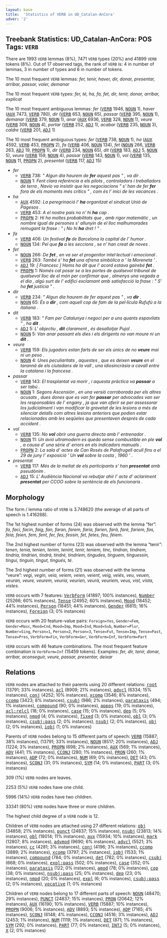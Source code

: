 ```yaml
---
layout: base
title:  'Statistics of VERB in UD_Catalan-AnCora'
udver: '2'
---
```


## Treebank Statistics: UD_Catalan-AnCora: POS Tags: `VERB`

There are 1993 `VERB` lemmas (8%), 7471 `VERB` types (20%) and 41899 `VERB` tokens (8%).
Out of 17 observed tags, the rank of `VERB` is: 4 in number of lemmas, 3 in number of types and 6 in number of tokens.

The 10 most frequent `VERB` lemmas: <em>fer, tenir, haver, dir, donar, presentar, arribar, passar, voler, demanar</em>

The 10 most frequent `VERB` types:  <em>fer, té, ha, fa, fet, dir, tenir, donar, arribar, explicat</em>

The 10 most frequent ambiguous lemmas: <em>fer</em> (<tt><a href="ca_ancora-pos-VERB.html">VERB</a></tt> 1946, <tt><a href="ca_ancora-pos-NOUN.html">NOUN</a></tt> 1), <em>haver</em> (<tt><a href="ca_ancora-pos-AUX.html">AUX</a></tt> 7473, <tt><a href="ca_ancora-pos-VERB.html">VERB</a></tt> 780), <em>dir</em> (<tt><a href="ca_ancora-pos-VERB.html">VERB</a></tt> 653, <tt><a href="ca_ancora-pos-NOUN.html">NOUN</a></tt> 65), <em>passar</em> (<tt><a href="ca_ancora-pos-VERB.html">VERB</a></tt> 395, <tt><a href="ca_ancora-pos-NOUN.html">NOUN</a></tt> 1), <em>demanar</em> (<tt><a href="ca_ancora-pos-VERB.html">VERB</a></tt> 379, <tt><a href="ca_ancora-pos-NOUN.html">NOUN</a></tt> 1), <em>anar</em> (<tt><a href="ca_ancora-pos-AUX.html">AUX</a></tt> 6936, <tt><a href="ca_ancora-pos-VERB.html">VERB</a></tt> 328, <tt><a href="ca_ancora-pos-NOUN.html">NOUN</a></tt> 1), <em>veure</em> (<tt><a href="ca_ancora-pos-VERB.html">VERB</a></tt> 309, <tt><a href="ca_ancora-pos-NOUN.html">NOUN</a></tt> 4), <em>portar</em> (<tt><a href="ca_ancora-pos-VERB.html">VERB</a></tt> 252, <tt><a href="ca_ancora-pos-ADJ.html">ADJ</a></tt> 1), <em>acabar</em> (<tt><a href="ca_ancora-pos-VERB.html">VERB</a></tt> 235, <tt><a href="ca_ancora-pos-NOUN.html">NOUN</a></tt> 3), <em>caldre</em> (<tt><a href="ca_ancora-pos-VERB.html">VERB</a></tt> 201, <tt><a href="ca_ancora-pos-ADJ.html">ADJ</a></tt> 1)

The 10 most frequent ambiguous types:  <em>fer</em> (<tt><a href="ca_ancora-pos-VERB.html">VERB</a></tt> 738, <tt><a href="ca_ancora-pos-NOUN.html">NOUN</a></tt> 1), <em>ha</em> (<tt><a href="ca_ancora-pos-AUX.html">AUX</a></tt> 4592, <tt><a href="ca_ancora-pos-VERB.html">VERB</a></tt> 453, <tt><a href="ca_ancora-pos-PROPN.html">PROPN</a></tt> 2), <em>fa</em> (<tt><a href="ca_ancora-pos-VERB.html">VERB</a></tt> 406, <tt><a href="ca_ancora-pos-NOUN.html">NOUN</a></tt> 134), <em>fet</em> (<tt><a href="ca_ancora-pos-NOUN.html">NOUN</a></tt> 266, <tt><a href="ca_ancora-pos-VERB.html">VERB</a></tt> 263, <tt><a href="ca_ancora-pos-ADJ.html">ADJ</a></tt> 19, <tt><a href="ca_ancora-pos-PROPN.html">PROPN</a></tt> 1), <em>dir</em> (<tt><a href="ca_ancora-pos-VERB.html">VERB</a></tt> 234, <tt><a href="ca_ancora-pos-NOUN.html">NOUN</a></tt> 65), <em>dit</em> (<tt><a href="ca_ancora-pos-VERB.html">VERB</a></tt> 183, <tt><a href="ca_ancora-pos-ADJ.html">ADJ</a></tt> 5, <tt><a href="ca_ancora-pos-NOUN.html">NOUN</a></tt> 5), <em>veure</em> (<tt><a href="ca_ancora-pos-VERB.html">VERB</a></tt> 159, <tt><a href="ca_ancora-pos-NOUN.html">NOUN</a></tt> 4), <em>passar</em> (<tt><a href="ca_ancora-pos-VERB.html">VERB</a></tt> 143, <tt><a href="ca_ancora-pos-NOUN.html">NOUN</a></tt> 1), <em>vol</em> (<tt><a href="ca_ancora-pos-VERB.html">VERB</a></tt> 135, <tt><a href="ca_ancora-pos-NOUN.html">NOUN</a></tt> 11, <tt><a href="ca_ancora-pos-PROPN.html">PROPN</a></tt> 2), <em>presentat</em> (<tt><a href="ca_ancora-pos-VERB.html">VERB</a></tt> 117, <tt><a href="ca_ancora-pos-ADJ.html">ADJ</a></tt> 15)


* <em>fer</em>
  * <tt><a href="ca_ancora-pos-VERB.html">VERB</a></tt> 738: <em>" Algun dia haurem de <b>fer</b> aquest pas " , va dir .</em>
  * <tt><a href="ca_ancora-pos-NOUN.html">NOUN</a></tt> 1: <em>Fent clara referència a els pilots , controladors i treballadors de terra , Navío va insistir que les negociacions " s' han de fer <b>fer</b> fora de els moments més crítics " , com és l' inici de les vacances .</em>
* <em>ha</em>
  * <tt><a href="ca_ancora-pos-AUX.html">AUX</a></tt> 4592: <em>La peregrinació l' <b>ha</b> organitzat el sindicat Unió de Pagesos .</em>
  * <tt><a href="ca_ancora-pos-VERB.html">VERB</a></tt> 453: <em>A el nostre país no n' hi <b>ha</b> cap .</em>
  * <tt><a href="ca_ancora-pos-PROPN.html">PROPN</a></tt> 2: <em>Hi ha moltes probabilitats que , amb rigor matemàtic , un nombre igual de persones s' allunyin de el lloc malhumorades remugant la frase : " ¡ No hi <b>ha</b> dret ! " .</em>
* <em>fa</em>
  * <tt><a href="ca_ancora-pos-VERB.html">VERB</a></tt> 406: <em>Un festival <b>fa</b> de Barcelona la capital de l' humor .</em>
  * <tt><a href="ca_ancora-pos-NOUN.html">NOUN</a></tt> 134: <em>Pel que <b>fa</b> a les seccions , se n' han creat de noves .</em>
* <em>fet</em>
  * <tt><a href="ca_ancora-pos-NOUN.html">NOUN</a></tt> 266: <em>De <b>fet</b> , en va ser el progenitor intel·lectual i emocional .</em>
  * <tt><a href="ca_ancora-pos-VERB.html">VERB</a></tt> 263: <em>També s' ha <b>fet</b> una ofrena simbòlica a ' la Moreneta ' .</em>
  * <tt><a href="ca_ancora-pos-ADJ.html">ADJ</a></tt> 19: <em>[ Francesc ] Homs ha dit que l' acord estava gairebé <b>fet</b> .</em>
  * <tt><a href="ca_ancora-pos-PROPN.html">PROPN</a></tt> 1: <em>Només cal posar se a les portes de qualsevol tribunal de qualsevol lloc de el món per confirmar que , almenys una vegada a el dia , algú surt de l' edifici exclamant amb satisfacció la frase : " S' ha <b>fet</b> justícia " .</em>
* <em>dir</em>
  * <tt><a href="ca_ancora-pos-VERB.html">VERB</a></tt> 234: <em>" Algun dia haurem de fer aquest pas " , va <b>dir</b> .</em>
  * <tt><a href="ca_ancora-pos-NOUN.html">NOUN</a></tt> 65: <em>És a <b>dir</b> , com aquell cop de fam de la pel·lícula Rufufú a la italiana .</em>
* <em>dit</em>
  * <tt><a href="ca_ancora-pos-VERB.html">VERB</a></tt> 183: <em>" Fam per Catalunya i negoci per a uns quants espavilats " , ha <b>dit</b> .</em>
  * <tt><a href="ca_ancora-pos-ADJ.html">ADJ</a></tt> 5: <em>L' objectiu , <b>dit</b> clarament , és desallotjar Pujol .</em>
  * <tt><a href="ca_ancora-pos-NOUN.html">NOUN</a></tt> 5: <em>Van anar passant els dies i els dirigents no van moure ni un <b>dit</b> .</em>
* <em>veure</em>
  * <tt><a href="ca_ancora-pos-VERB.html">VERB</a></tt> 159: <em>Els jugadors estan farts de ser els únics de no <b>veure</b> mai ni un peso .</em>
  * <tt><a href="ca_ancora-pos-NOUN.html">NOUN</a></tt> 4: <em>Unes peculiaritats , aquestes , que es deixen <b>veure</b> en el tarannà de els ciutadans de la vall , una idiosincràsia a cavall entre la catalana i la francesa .</em>
* <em>passar</em>
  * <tt><a href="ca_ancora-pos-VERB.html">VERB</a></tt> 143: <em>El trasplantat va morir , i aquesta pràctica va <b>passar</b> a ser tabú .</em>
  * <tt><a href="ca_ancora-pos-NOUN.html">NOUN</a></tt> 1: <em>Segons Ascensión , en una versió corroborada per els altres acusats , dues dones que es van fer <b>passar</b> per advocades van ser les responsables de l' engany , ja que van oferir se per assessorar los judicialment i van modificar la gravetat de les lesions a més de silenciar detalls com altres lesions anteriors que podien estar relacionades amb les seqüeles que presentaven després de cada accident .</em>
* <em>vol</em>
  * <tt><a href="ca_ancora-pos-VERB.html">VERB</a></tt> 135: <em>No <b>vol</b> obrir una guerra directa amb l' entrenador .</em>
  * <tt><a href="ca_ancora-pos-NOUN.html">NOUN</a></tt> 11: <em>Un avió ultramodern es queda sense combustible en ple <b>vol</b> , a causa d' una sèrie d' errors en els indicadors manuals .</em>
  * <tt><a href="ca_ancora-pos-PROPN.html">PROPN</a></tt> 2: <em>La sala d' actes de Can Rosés de Palafrugell acull fins a el 29 de juny l' exposició ' Un <b>vol</b> sobre la costa , 1960 ' .</em>
* <em>presentat</em>
  * <tt><a href="ca_ancora-pos-VERB.html">VERB</a></tt> 117: <em>Més de la meitat de els participants s' han <b>presentat</b> amb pseudònim .</em>
  * <tt><a href="ca_ancora-pos-ADJ.html">ADJ</a></tt> 15: <em>L' Audiència Nacional va rebutjar ahir l' acte d' aclariment <b>presentat</b> per CCOO sobre la sentència de els funcionaris .</em>

## Morphology

The form / lemma ratio of `VERB` is 3.748620 (the average of all parts of speech is 1.416268).

The 1st highest number of forms (24) was observed with the lemma “fer”: <em>fa, faci, facin, faig, fan, faran, farem, faria, farien, farà, faré, faríem, fas, feia, feien, fem, fent, fer, fes, fessin, fet, fetes, feu, fèiem</em>.

The 2nd highest number of forms (23) was observed with the lemma “tenir”: <em>tenen, tenia, tenien, tenim, tenint, tenir, teníem, tinc, tindran, tindrem, tindria, tindrien, tindrà, tindré, tindríem, tingudes, tinguem, tinguessin, tingui, tinguin, tingut, tingués, té</em>.

The 3rd highest number of forms (21) was observed with the lemma “veure”: <em>vegi, vegin, veia, veiem, veien, veient, veig, veiés, veu, veuen, veuran, veure, veurem, veuria, veurien, veurà, veuríem, veus, vist, vista, vistes</em>.

`VERB` occurs with 7 features: <tt><a href="ca_ancora-feat-VerbForm.html">VerbForm</a></tt> (41897; 100% instances), <tt><a href="ca_ancora-feat-Number.html">Number</a></tt> (25266; 60% instances), <tt><a href="ca_ancora-feat-Tense.html">Tense</a></tt> (24952; 60% instances), <tt><a href="ca_ancora-feat-Mood.html">Mood</a></tt> (18452; 44% instances), <tt><a href="ca_ancora-feat-Person.html">Person</a></tt> (18451; 44% instances), <tt><a href="ca_ancora-feat-Gender.html">Gender</a></tt> (6815; 16% instances), <tt><a href="ca_ancora-feat-Foreign.html">Foreign</a></tt> (3; 0% instances)

`VERB` occurs with 20 feature-value pairs: `Foreign=Yes`, `Gender=Fem`, `Gender=Masc`, `Mood=Cnd`, `Mood=Imp`, `Mood=Ind`, `Mood=Sub`, `Number=Plur`, `Number=Sing`, `Person=1`, `Person=2`, `Person=3`, `Tense=Fut`, `Tense=Imp`, `Tense=Past`, `Tense=Pres`, `VerbForm=Fin`, `VerbForm=Ger`, `VerbForm=Inf`, `VerbForm=Part`

`VERB` occurs with 46 feature combinations.
The most frequent feature combination is `VerbForm=Inf` (15459 tokens).
Examples: <em>fer, dir, tenir, donar, arribar, aconseguir, veure, passar, presentar, deixar</em>


## Relations

`VERB` nodes are attached to their parents using 20 different relations: <tt><a href="ca_ancora-dep-root.html">root</a></tt> (13791; 33% instances), <tt><a href="ca_ancora-dep-acl.html">acl</a></tt> (8909; 21% instances), <tt><a href="ca_ancora-dep-advcl.html">advcl</a></tt> (6334; 15% instances), <tt><a href="ca_ancora-dep-conj.html">conj</a></tt> (4252; 10% instances), <tt><a href="ca_ancora-dep-xcomp.html">xcomp</a></tt> (3546; 8% instances), <tt><a href="ca_ancora-dep-ccomp.html">ccomp</a></tt> (3423; 8% instances), <tt><a href="ca_ancora-dep-csubj.html">csubj</a></tt> (986; 2% instances), <tt><a href="ca_ancora-dep-parataxis.html">parataxis</a></tt> (494; 1% instances), <tt><a href="ca_ancora-dep-compound.html">compound</a></tt> (90; 0% instances), <tt><a href="ca_ancora-dep-appos.html">appos</a></tt> (19; 0% instances), <tt><a href="ca_ancora-dep-acl-relcl.html">acl:relcl</a></tt> (18; 0% instances), <tt><a href="ca_ancora-dep-case.html">case</a></tt> (15; 0% instances), <tt><a href="ca_ancora-dep-dep.html">dep</a></tt> (5; 0% instances), <tt><a href="ca_ancora-dep-nmod.html">nmod</a></tt> (4; 0% instances), <tt><a href="ca_ancora-dep-fixed.html">fixed</a></tt> (3; 0% instances), <tt><a href="ca_ancora-dep-obl.html">obl</a></tt> (3; 0% instances), <tt><a href="ca_ancora-dep-csubj-pass.html">csubj:pass</a></tt> (2; 0% instances), <tt><a href="ca_ancora-dep-nsubj.html">nsubj</a></tt> (2; 0% instances), <tt><a href="ca_ancora-dep-obj.html">obj</a></tt> (2; 0% instances), <tt><a href="ca_ancora-dep-iobj.html">iobj</a></tt> (1; 0% instances)

Parents of `VERB` nodes belong to 15 different parts of speech: <tt><a href="ca_ancora-pos-VERB.html">VERB</a></tt> (15887; 38% instances),  (13791; 33% instances), <tt><a href="ca_ancora-pos-NOUN.html">NOUN</a></tt> (8517; 20% instances), <tt><a href="ca_ancora-pos-ADJ.html">ADJ</a></tt> (1224; 3% instances), <tt><a href="ca_ancora-pos-PROPN.html">PROPN</a></tt> (698; 2% instances), <tt><a href="ca_ancora-pos-AUX.html">AUX</a></tt> (569; 1% instances), <tt><a href="ca_ancora-pos-ADV.html">ADV</a></tt> (441; 1% instances), <tt><a href="ca_ancora-pos-CCONJ.html">CCONJ</a></tt> (280; 1% instances), <tt><a href="ca_ancora-pos-PRON.html">PRON</a></tt> (260; 1% instances), <tt><a href="ca_ancora-pos-ADP.html">ADP</a></tt> (72; 0% instances), <tt><a href="ca_ancora-pos-NUM.html">NUM</a></tt> (69; 0% instances), <tt><a href="ca_ancora-pos-DET.html">DET</a></tt> (43; 0% instances), <tt><a href="ca_ancora-pos-SCONJ.html">SCONJ</a></tt> (31; 0% instances), <tt><a href="ca_ancora-pos-SYM.html">SYM</a></tt> (14; 0% instances), <tt><a href="ca_ancora-pos-PART.html">PART</a></tt> (3; 0% instances)

309 (1%) `VERB` nodes are leaves.

2253 (5%) `VERB` nodes have one child.

5996 (14%) `VERB` nodes have two children.

33341 (80%) `VERB` nodes have three or more children.

The highest child degree of a `VERB` node is 12.

Children of `VERB` nodes are attached using 27 different relations: <tt><a href="ca_ancora-dep-obj.html">obj</a></tt> (34858; 21% instances), <tt><a href="ca_ancora-dep-punct.html">punct</a></tt> (24837; 15% instances), <tt><a href="ca_ancora-dep-nsubj.html">nsubj</a></tt> (23813; 14% instances), <tt><a href="ca_ancora-dep-obl.html">obl</a></tt> (18014; 11% instances), <tt><a href="ca_ancora-dep-aux.html">aux</a></tt> (15934; 10% instances), <tt><a href="ca_ancora-dep-mark.html">mark</a></tt> (12807; 8% instances), <tt><a href="ca_ancora-dep-advmod.html">advmod</a></tt> (9690; 6% instances), <tt><a href="ca_ancora-dep-advcl.html">advcl</a></tt> (5521; 3% instances), <tt><a href="ca_ancora-dep-cc.html">cc</a></tt> (4281; 3% instances), <tt><a href="ca_ancora-dep-conj.html">conj</a></tt> (4196; 3% instances), <tt><a href="ca_ancora-dep-ccomp.html">ccomp</a></tt> (3889; 2% instances), <tt><a href="ca_ancora-dep-xcomp.html">xcomp</a></tt> (3797; 2% instances), <tt><a href="ca_ancora-dep-iobj.html">iobj</a></tt> (1533; 1% instances), <tt><a href="ca_ancora-dep-compound.html">compound</a></tt> (784; 0% instances), <tt><a href="ca_ancora-dep-det.html">det</a></tt> (782; 0% instances), <tt><a href="ca_ancora-dep-csubj.html">csubj</a></tt> (668; 0% instances), <tt><a href="ca_ancora-dep-expl-pass.html">expl:pass</a></tt> (502; 0% instances), <tt><a href="ca_ancora-dep-case.html">case</a></tt> (352; 0% instances), <tt><a href="ca_ancora-dep-parataxis.html">parataxis</a></tt> (122; 0% instances), <tt><a href="ca_ancora-dep-amod.html">amod</a></tt> (78; 0% instances), <tt><a href="ca_ancora-dep-cop.html">cop</a></tt> (38; 0% instances), <tt><a href="ca_ancora-dep-nsubj-pass.html">nsubj:pass</a></tt> (25; 0% instances), <tt><a href="ca_ancora-dep-dep.html">dep</a></tt> (23; 0% instances), <tt><a href="ca_ancora-dep-nmod.html">nmod</a></tt> (20; 0% instances), <tt><a href="ca_ancora-dep-expl.html">expl</a></tt> (6; 0% instances), <tt><a href="ca_ancora-dep-csubj-pass.html">csubj:pass</a></tt> (2; 0% instances), <tt><a href="ca_ancora-dep-vocative.html">vocative</a></tt> (1; 0% instances)

Children of `VERB` nodes belong to 17 different parts of speech: <tt><a href="ca_ancora-pos-NOUN.html">NOUN</a></tt> (48470; 29% instances), <tt><a href="ca_ancora-pos-PUNCT.html">PUNCT</a></tt> (24837; 15% instances), <tt><a href="ca_ancora-pos-PRON.html">PRON</a></tt> (20642; 12% instances), <tt><a href="ca_ancora-pos-AUX.html">AUX</a></tt> (16190; 10% instances), <tt><a href="ca_ancora-pos-VERB.html">VERB</a></tt> (15887; 10% instances), <tt><a href="ca_ancora-pos-PROPN.html">PROPN</a></tt> (9006; 5% instances), <tt><a href="ca_ancora-pos-ADV.html">ADV</a></tt> (8893; 5% instances), <tt><a href="ca_ancora-pos-ADP.html">ADP</a></tt> (7165; 4% instances), <tt><a href="ca_ancora-pos-SCONJ.html">SCONJ</a></tt> (6148; 4% instances), <tt><a href="ca_ancora-pos-CCONJ.html">CCONJ</a></tt> (4516; 3% instances), <tt><a href="ca_ancora-pos-ADJ.html">ADJ</a></tt> (2453; 1% instances), <tt><a href="ca_ancora-pos-NUM.html">NUM</a></tt> (1119; 1% instances), <tt><a href="ca_ancora-pos-DET.html">DET</a></tt> (871; 1% instances), <tt><a href="ca_ancora-pos-SYM.html">SYM</a></tt> (292; 0% instances), <tt><a href="ca_ancora-pos-PART.html">PART</a></tt> (77; 0% instances), <tt><a href="ca_ancora-pos-INTJ.html">INTJ</a></tt> (5; 0% instances), <tt><a href="ca_ancora-pos-X.html">X</a></tt> (2; 0% instances)


